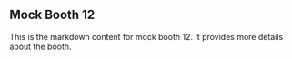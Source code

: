 ## Mock Booth 12

This is the markdown content for mock booth 12. It provides more details about the booth.
